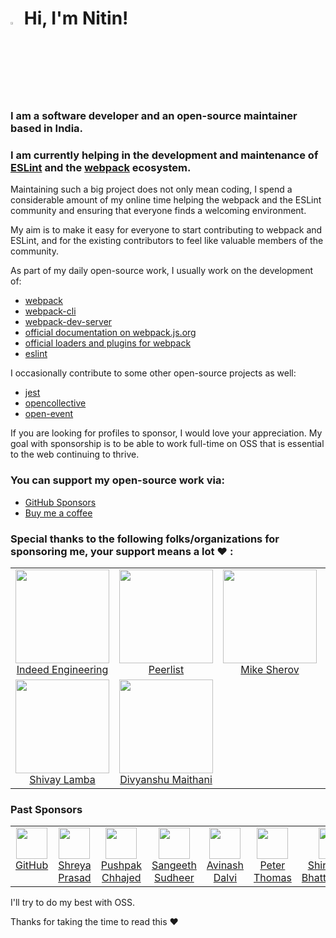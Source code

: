 # <img src="https://raw.githubusercontent.com/aemmadi/aemmadi/master/wave.gif" width="3%"> Hi, I'm Nitin!

### __I am a software developer and an open-source maintainer based in India.__ 

 ### __I am currently helping in the development and maintenance of [__ESLint__](https://github.com/eslint/eslint) and the [__webpack__](https://github.com/webpack/webpack) ecosystem.__

Maintaining such a big project does not only mean coding, I spend a considerable amount of my online time helping the webpack and the ESLint community and ensuring that everyone finds a welcoming environment.

My aim is to make it easy for everyone to start contributing to webpack and ESLint, and for the existing contributors to feel like valuable members of the community.

As part of my daily open-source work, I usually work on the development of: 

- [webpack](https://github.com/webpack/webpack) 
- [webpack-cli](https://github.com/webpack/webpack-cli) 
- [webpack-dev-server](https://github.com/webpack/webpack-dev-server)
- [official documentation on webpack.js.org](https://github.com/webpack/webpack.js.org)
- [official loaders and plugins for webpack](https://github.com/webpack-contrib)
- [eslint](https://github.com/eslint/eslint)


I occasionally contribute to some other open-source projects as well:

- [jest](https://github.com/facebook/jest)
- [opencollective](https://github.com/opencollective/opencollective)
- [open-event](https://github.com/fossasia/open-event-frontend)


If you are looking for profiles to sponsor, I would love your appreciation. My goal with sponsorship is to be able to work full-time on OSS that is essential to the web continuing to thrive.

### You can support my open-source work via:

- [GitHub Sponsors](https://github.com/sponsors/snitin315)
- [Buy me a coffee](https://www.buymeacoffee.com/snitin315)

### Special thanks to the following folks/organizations for sponsoring me, your support means a lot ♥️ :

<table>
<tbody>
 <tr>
   <td align="center" valign="top" width="20%">
   <a href="https://github.com/indeedeng">
    <img src="https://github.com/indeedeng.png?s=100" width="150" height="150"><br />
     Indeed Engineering 
   </a>
  </td>
  <td align="center" valign="top" width="20%">
   <a href="https://github.com/PeerlistHQ">
    <img src="https://github.com/PeerlistHQ.png?s=100" width="150" height="150"><br />
     Peerlist
   </a>
  </td>
  <td align="center" valign="top" width="20%">
   <a href="https://github.com/mikesherov">
    <img src="https://github.com/mikesherov.png?s=100" width="150" height="150"><br />
    Mike Sherov
   </a>
  </td>
  <td align="center" valign="top" width="20%">
   <a href="https://github.com/santoshyadavdev">
    <img src="https://github.com/santoshyadavdev.png?s=100" width="150" height="150"><br />
    Santosh Yadav
   </a>
  </td>
  <td align="center" valign="top" width="20%">
   <a href="https://github.com/pksjce">
    <img src="https://github.com/pksjce.png?s=100" width="150" height="150"><br />
     Pavithra Kodmad
   </a>
  </td>
 </tr>
 <tr>
  <td align="center" valign="top" width="20%">
   <a href="https://github.com/shivaylamba">
    <img src="https://github.com/shivaylamba.png?s=100" width="150" height="150"><br />
     Shivay Lamba
   </a>
  </td>
  <td align="center" valign="top" width="20%">
   <a href="https://github.com/divyanshu013">
    <img src="https://github.com/divyanshu013.png?s=100" width="150" height="150"><br />
     Divyanshu Maithani 
   </a>
  </td>
 </tr>
</tbody>
</table>

### Past Sponsors

<table>
<tbody>
 <tr>
  <td align="center" valign="top" width="20%">
   <a href="https://github.com/github">
    <img src="https://github.com/github.png?s=100" width="50" height="50"><br />
    GitHub
   </a>
  </td>
  <td align="center" valign="top" width="20%">
   <a href="https://github.com/ShreyaPrasad1209">
    <img src="https://github.com/ShreyaPrasad1209.png?s=100" width="50" height="50"><br />
    Shreya Prasad
   </a>
  </td>
 <td align="center" valign="top" width="20%">
   <a href="https://github.com/pushpak1300">
    <img src="https://github.com/pushpak1300.png?s=100" width="50" height="50"><br />
    Pushpak Chhajed
   </a>
  </td>
 <td align="center" valign="top" width="20%">
   <a href="https://github.com/sangeeth96">
    <img src="https://github.com/sangeeth96.png?s=100" width="50" height="50"><br />
     Sangeeth Sudheer
   </a>
  </td>
  <td align="center" valign="top" width="20%">
   <a href="https://github.com/aviboy2006">
    <img src="https://github.com/aviboy2006.png?s=100" width="50" height="50"><br />
     Avinash Dalvi
   </a>
  </td>
  <td align="center" valign="top" width="20%">
   <a href="https://github.com/ptrthomas">
    <img src="https://github.com/ptrthomas.png?s=100" width="50" height="50"><br />
     Peter Thomas
   </a>
  </td>
  <td align="center" valign="top" width="20%">
   <a href="https://github.com/shirshandu">
    <img src="https://github.com/shirshandu.png?s=100" width="50" height="50"><br />
     Shirshandu Bhattacharjee 
   </a>
  </td>
  <td align="center" valign="top" width="20%">
   <a href="https://github.com/missionmike">
    <img src="https://github.com/missionmike.png?s=100" width="50" height="50"><br />
     Michael Dinerstein
   </a>
  </td>
  <td align="center" valign="top" width="20%">
   <a href="https://github.com/limonte ">
    <img src="https://github.com/limonte.png?s=100" width="50" height="50"><br />
     Limon Monte 
   </a>
  </td>
 </tr>
 
</tbody>
</table>

I'll try to do my best with OSS.

Thanks for taking the time to read this :hearts:

<!--

![Metrics](https://metrics.lecoq.io/snitin315?template=classic&repositories.affiliations=&base.repositories=0&base.metadata=0&isocalendar=1&achievements=1&notable=1&isocalendar.duration=half-year&achievements.threshold=C&achievements.secrets=true&achievements.display=detailed&achievements.limit=0&notable.repositories=false&config.timezone=Asia%2FCalcutta)

**snitin315/snitin315** is a ✨ _special_ ✨ repository because its `README.md` (this file) appears on your GitHub profile.

Here are some ideas to get you started:

- 🔭 I’m currently working on ...
- 🌱 I’m currently learning ...
- 👯 I’m looking to collaborate on ...
- 🤔 I’m looking for help with ...
- 💬 Ask me about ...
- 📫 How to reach me: ...
- 😄 Pronouns: ...
- ⚡ Fun fact: ...
-->
